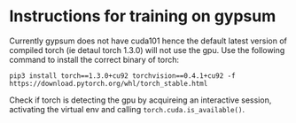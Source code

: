 # Instructions for training on gypsum
Currently gypsum does not have cuda101 hence the default latest version of compiled torch (ie detaul torch 1.3.0) will not use the gpu. Use the following command to install the correct binary of torch:

```
pip3 install torch==1.3.0+cu92 torchvision==0.4.1+cu92 -f https://download.pytorch.org/whl/torch_stable.html
```
Check if torch is detecting the gpu by acquireing an interactive session, activating the virtual env and calling `torch.cuda.is_available()`.